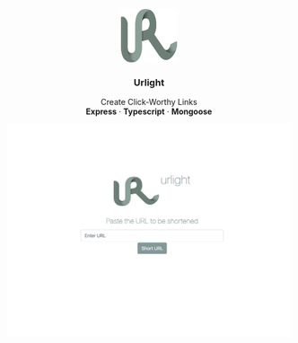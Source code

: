 <p align="center">
  <kbd>
  <img width="100" height="95" src="https://github.com/ralungei/URL-Shortener/blob/master/urlight_logo_green.png">
  </kbd>
</p>

<h3 align="center">Urlight</h3>

<p align="center">
  Create Click-Worthy Links
  <br>
  <b>Express</b>
  ·
  <b>Typescript</b>
  ·
  <b>Mongoose</b>
</p>
<div align="center">
  <img  width="680" src="https://github.com/ralungei/URL-Shortener/blob/master/urlight_screencapture.png">
</div>
